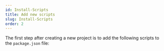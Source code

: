 ```yaml
---
id: Install-Scripts
title: Add new scripts
slug: Install-Scripts
order: 2
---
```


The first step after creating a new project is to add the following scripts to the `package.json` file:
